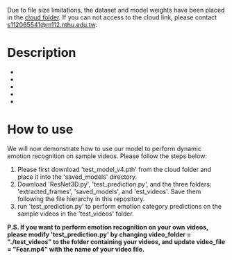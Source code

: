 Due to file size limitations, the dataset and model weights have been placed in the <a href="https://drive.google.com/drive/folders/13F5SdpsM021hzls0vAxgC8UPK8rI70X0?usp=sharing">cloud folder</a>. If you can not access to the cloud link, please contact s112065541@m112.nthu.edu.tw.

<h1>Description</h1>
<ul>
  <li></li>
  <li></li>
  <li></li>
  <li></li>
  <li></li>
</ul>

<h1>How to use</h1>
We will now demonstrate how to use our model to perform dynamic emotion recognition on sample videos. Please follow the steps below:

<ol>
  <li>Please first download 'test_model_v4.pth' from the cloud folder and place it into the 'saved_models' directory.</li>
  <li>Download 'ResNet3D.py', 'test_prediction.py', and the three folders: 'extracted_frames', 'saved_models', and 'est_videos'. Save them following the file hierarchy in this repository.</li>
  <li>run 'test_prediction.py' to perform emotion category predictions on the sample videos in the 'test_videos' folder.</li>
</ol>

<b>P.S. If you want to perform emotion recognition on your own videos, please modify 'test_prediction.py' by changing video_folder = "./test_videos" to the folder containing your videos, and update video_file = "Fear.mp4" with the name of your video file.</b>

